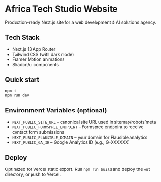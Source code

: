# Africa Tech Studio Website

Production-ready Next.js site for a web development & AI solutions agency.

## Tech Stack
- Next.js 13 App Router
- Tailwind CSS (with dark mode)
- Framer Motion animations
- Shadcn/ui components

## Quick start
```bash
npm i
npm run dev
```

## Environment Variables (optional)
- `NEXT_PUBLIC_SITE_URL` – canonical site URL used in sitemap/robots/meta
- `NEXT_PUBLIC_FORMSPREE_ENDPOINT` – Formspree endpoint to receive contact form submissions
- `NEXT_PUBLIC_PLAUSIBLE_DOMAIN` – your domain for Plausible analytics
- `NEXT_PUBLIC_GA_ID` – Google Analytics ID (e.g., G-XXXXXX)

## Deploy
Optimized for Vercel static export. Run `npm run build` and deploy the `out` directory, or push to Vercel.


